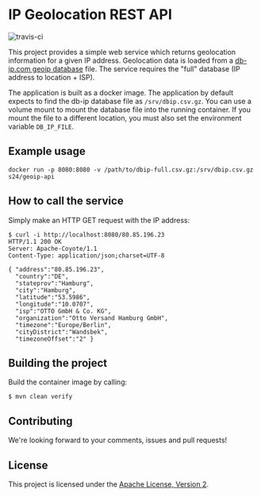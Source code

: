 IP Geolocation REST API
=======================
![travis-ci](https://travis-ci.org/shopping24/geoip-dbip-rest-api.svg)

This project provides a simple web service which returns geolocation information for a given IP address. Geolocation
data is loaded from a [db-ip.com geoip database](https://db-ip.com/db/) file. The service requires the "full" database
(IP address to location + ISP).

The application is built as a docker image. The application by default expects to find the db-ip database file as
`/srv/dbip.csv.gz`. You can use a volume mount to mount the database file into the running container. If you mount the
file to a different location, you must also set the environment variable `DB_IP_FILE`.

## Example usage

    docker run -p 8080:8080 -v /path/to/dbip-full.csv.gz:/srv/dbip.csv.gz s24/geoip-api

## How to call the service

Simply make an HTTP GET request with the IP address:

    $ curl -i http://localhost:8080/80.85.196.23
    HTTP/1.1 200 OK
    Server: Apache-Coyote/1.1
    Content-Type: application/json;charset=UTF-8
    
    { "address":"80.85.196.23",
      "country":"DE",
      "stateprov":"Hamburg",
      "city":"Hamburg",
      "latitude":"53.5986",
      "longitude":"10.0707",
      "isp":"OTTO GmbH & Co. KG",
      "organization":"Otto Versand Hamburg GmbH",
      "timezone":"Europe/Berlin",
      "cityDistrict":"Wandsbek",
      "timezoneOffset":"2" }

## Building the project

Build the container image by calling:

    $ mvn clean verify

## Contributing

We're looking forward to your comments, issues and pull requests!

## License

This project is licensed under the [Apache License, Version 2](http://www.apache.org/licenses/LICENSE-2.0.html).
